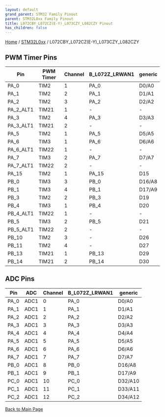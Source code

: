 ```yaml
---
layout: default
grand_parent: STM32 Family Pinout
parent: STM32L0xx Family Pinout
title: L072CBY_L072CZ(E-Y)_L073CZY_L082CZY Pinout
has_children: false
---
```


[Home](../../index) / [STM32L0xx](../index) / L072CBY_L072CZ(E-Y)_L073CZY_L082CZY

## PWM Timer Pins

| Pin | PWM Timer | Channel | B_L072Z_LRWAN1 | generic |
| --- | --- | --- | --- | --- |
| PA_0 | TIM2 | 1 | PA_0 | D0/A0 |
| PA_1 | TIM2 | 2 | PA_1 | D1/A1 |
| PA_2 | TIM2 | 3 | PA_2 | D2/A2 |
| PA_2_ALT1 | TIM21 | 1 | - | - |
| PA_3 | TIM2 | 4 | PA_3 | D3/A3 |
| PA_3_ALT1 | TIM21 | 2 | - | - |
| PA_5 | TIM2 | 1 | PA_5 | D5/A5 |
| PA_6 | TIM3 | 1 | PA_6 | D6/A6 |
| PA_6_ALT1 | TIM22 | 1 | - | - |
| PA_7 | TIM3 | 2 | PA_7 | D7/A7 |
| PA_7_ALT1 | TIM22 | 2 | - | - |
| PA_15 | TIM2 | 1 | PA_15 | D15 |
| PB_0 | TIM3 | 3 | PB_0 | D16/A8 |
| PB_1 | TIM3 | 4 | PB_1 | D17/A9 |
| PB_3 | TIM2 | 2 | PB_3 | D19 |
| PB_4 | TIM3 | 1 | PB_4 | D20 |
| PB_4_ALT1 | TIM22 | 1 | - | - |
| PB_5 | TIM3 | 2 | PB_5 | D21 |
| PB_5_ALT1 | TIM22 | 2 | - | - |
| PB_10 | TIM2 | 3 | - | D26 |
| PB_11 | TIM2 | 4 | - | D27 |
| PB_13 | TIM21 | 1 | PB_13 | D29 |
| PB_14 | TIM21 | 2 | PB_14 | D30 |


## ADC Pins

| Pin | ADC | Channel | B_L072Z_LRWAN1 | generic |
| --- | --- | --- | --- | --- |
| PA_0 | ADC1 | 0 | PA_0 | D0/A0 |
| PA_1 | ADC1 | 1 | PA_1 | D1/A1 |
| PA_2 | ADC1 | 2 | PA_2 | D2/A2 |
| PA_3 | ADC1 | 3 | PA_3 | D3/A3 |
| PA_4 | ADC1 | 4 | PA_4 | D4/A4 |
| PA_5 | ADC1 | 5 | PA_5 | D5/A5 |
| PA_6 | ADC1 | 6 | PA_6 | D6/A6 |
| PA_7 | ADC1 | 7 | PA_7 | D7/A7 |
| PB_0 | ADC1 | 8 | PB_0 | D16/A8 |
| PB_1 | ADC1 | 9 | PB_1 | D17/A9 |
| PC_0 | ADC1 | 10 | PC_0 | D32/A10 |
| PC_1 | ADC1 | 11 | PC_1 | D33/A11 |
| PC_2 | ADC1 | 12 | PC_2 | D34/A12 |


[Back to Main Page](../../index)
